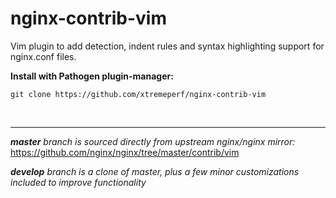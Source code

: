 # nginx-contrib-vim

Vim plugin to add detection, indent rules and syntax highlighting support for nginx.conf files.


<span>**Install with Pathogen plugin-manager:** </span>
```
git clone https://github.com/xtremeperf/nginx-contrib-vim
```

<br /><hr />

***master** branch is sourced directly from upstream nginx/nginx mirror:*\
https://github.com/nginx/nginx/tree/master/contrib/vim

***develop** branch is a clone of master, plus a few minor customizations included to improve functionality*
